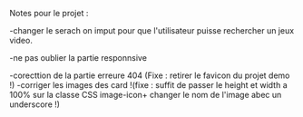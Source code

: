 Notes pour le projet :

-changer le serach on imput pour que l'utilisateur puisse rechercher un jeux video.

-ne pas oublier la partie responnsive

-corecttion de la partie erreure 404 (Fixe : retirer le favicon du projet demo !)
-corriger les images des card !(fixe : suffit de passer le height et width a 100% sur la    classe CSS image-icon+ changer le nom de l'image abec un underscore !)

